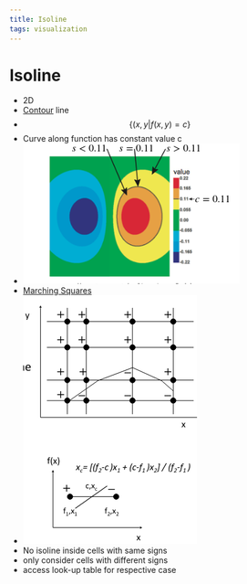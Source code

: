 ```yaml
---
title: Isoline
tags: visualization
---
```


# Isoline
- 2D
- [Contour](Contour.md) line
- $$\{(x,y|f(x,y)=c\}$$
- Curve along function has constant value c
- ![im](assets/Pasted%20image%2020220411133253.png)
- [Marching Squares](Marching%20Squares.md)
- ![im](assets/Pasted%20image%2020220411133700.png)
- No isoline inside cells with same signs
- only consider cells with different signs
- access look-up table for respective case


































































































